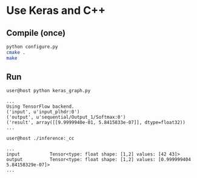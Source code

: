 # Use Keras and C++

## Compile (once)

```bash
python configure.py
cmake .
make
```

## Run

```console
user@host python keras_graph.py

...
Using TensorFlow backend.
('input', u'input_plhdr:0')
('output', u'sequential/Output_1/Softmax:0')
('result', array([[9.9999940e-01, 5.8415833e-07]], dtype=float32))
...

user@host ./inference:_cc

...
input           Tensor<type: float shape: [1,2] values: [42 43]>
output          Tensor<type: float shape: [1,2] values: [0.999999404 5.84158329e-07]>
...
```
